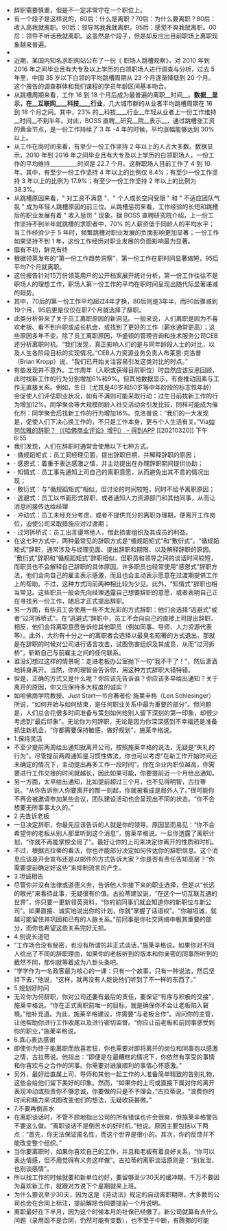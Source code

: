 - 辞职需要慎重，但是不一定非常守在一个职位上。
- 有一个段子是这样说的，60后：什么是离职？70后：为什么要离职？80后：收入高我就离职。90后：领导骂我我就离职。95后：感觉不爽我就离职。00后：领导不听话我就离职。这虽然是个段子，但是却反应出目前职场上离职现象越来普遍。
- 
- 近期，某国内知名求职网站公布了一份《 职场人跳槽观察》，对 2010 年到 2016 年之间毕业且有大专及以上学历的白领职场人进行调查与分析，过去 5 年里，中国 35 岁以下白领的平均跳槽周期从 23 个月逐渐降低到 20 个月。这个报告的调查群体和我们课程的学员年龄区间基本吻合。
- 从跳槽周期来看，工作 16 到 18 个月后成为最普遍的离职__时间__。__数据__显示，在__互联网____科技____行业__，几大城市群的从业者平均跳槽周期在 16 到 18 个月之间。其中，23% 的__科技____行业__年轻从业者上一份工作维持__时间__不到半年。对此，BOSS 直聘__研究__院__表示__，通过跳槽涨工资的黄金节点，是一份工作持续了 3 年 -4 年的时候，平均涨幅能够达到 30% 以上。
- 从工作在岗时间来看，有至少一份工作坚持 2 年以上的人占大多数。数据显示，2010 年到 2016 年之间毕业且有大专及以上学历的白领职场人，一份工作的平均维持__________时间是 22.7 个月。这群职场人目前工作了 4 到 10 年。其中，有至少一份工作坚持 4 年以上的比例仅 8.4%；有至少一份工作坚持 3 年以上的比例为 17.9%；有至少一份工作坚持 2 年以上的比例为 38.3%。
- 从跳槽原因来看，" 对工资不满意 "、" 个人成长空间受限 " 和 " 不适应团队气氛 " 成为年轻人跳槽原因的前三位。从跳槽惩罚来看，工作经验的长短和跳槽后的职业发展有着 " 收入惩罚 " 现象。据 BOSS 直聘研究院介绍，上一份工作坚持不到半年就跳槽的求职者中，70% 的人薪资低于同龄人的平均水平；当工作经验少于 5 年时，频繁跳槽对职业发展的负面影响更加显著；一份工作如果坚持不到 1 年，这份工作经历对职业发展的负面影响最为显著。
- 靡有不初，鲜克有终
- 根据领英发布的“第一份工作趋势洞察”，第一份工作在职时间显著缩短，95后平均7个月就离职。
- 这份报告针对15万份领英用户的公开档案展开统计分析，第一份工作往往不是职场人的理想工作，职场人第一份工作的平均在职时间呈现出随代际显著递减的趋势。
- 其中，70后的第一份工作平均超过4年才换，80后则是3年半，而90后骤减到19个月，95后更是仅仅在职7个月就选择了辞职。
- 此类分析带来了关于员工离职原因的新洞见。一般来说，人们离职是因为不喜欢老板、看不到升职或成长机会，或找到了更好的工作（薪水通常更高）；这些原因多年不变。除了员工离职原因，华盛顿的管理咨询和技术服务公司CEB还分析离职时机。“我们发现，真正影响人们的是与同年龄段人士的对比，以及人生各阶段目标的实现情况。”CEB人力资源业务负责人布莱恩·克洛普（Brian Kropp）说，“我们已开始关注容易引发这类对比的时点。”
- 有些发现并不意外。工作周年（入职或获得目前职位）时自然应该反思回顾，此时找新工作的行为分别增加6%和9%。但其他数据显示，有些推动因素与工作无直接关系。例如，生日（尤其是40岁和50岁等中年阶段的标志性年龄）会促使人们评估职业状况，如有不满则可能采取行动：过生日前找新工作的行为增加12%。同学聚会等大规模同龄人社交活动会引发比较，同样可能成为催化剂：同学聚会后找新工作的行为增加16%。克洛普说：“我们的一大发现是，促使人们下决心换工作的，不只是工作本身，更与个人生活有关。”Via[如何优雅的辞职？（《哈佛商业评论》增刊） - 得到APP](https://www.dedao.cn/reader?id=bODoM61kAj9Rql84gzG5nVNZopXKY3DBOq0JLrBmEDv2QPMOyx7a6e1dbPQj2Zdm) [[20210320]] 下午6:55
- 我们发现，人们在辞职时通常会使用以下七种方式。
- · 循规蹈矩式：员工同经理见面，提出辞职日期，并解释辞职的原因；
- · 感恩式：着重于表达感激之情，并主动提出在办理辞职期间提供协助；
- · 知情式：员工事先通知上司自己的离职意愿，从而避免出其不意的情况出现；
- · 敷衍式：与“循规蹈矩式”相似，但讨论的时间较短，同时不给予离职原因；
- · 逃避式：员工以书面形式辞职，或者通知人力资源部门和其他同事，从而让消息间接传达给经理
- · 冲动式：员工未经充分考虑，或者不提供充分的离职办理期，便离开工作岗位，迫使公司采取措施应对过渡期；
- · 过河拆桥式：员工出言谩骂他人，借此损害组织及其成员的利益。
- 在这七种方式中，两种最常见的辞职方式是“循规蹈矩式”和“敷衍式”。“循规蹈矩式”辞职，通常涉及与经理见面、提出辞职和期限、以及解释辞职的原因。 “敷衍式”辞职和“循规蹈矩式”辞职相似，但职员和领导之间的谈话时间较短，而职员也不会解释自己辞职的具体原因。许多职员也经常使用“感恩式”辞职方法，他们会向自己的雇主表示感激，而且也会主动表示愿意在过渡期提供工作上的帮助。不过，这种方式同前两种相比较为少见。此外，“知情式”辞职也相当常见。这些职员一般会先向经理透露自己想要辞职的意愿，或者表明自己正在寻找另一份工作，随后才正式提出辞职。
- 另一方面，有些员工会使用一些不太光彩的方式辞职：他们会选择“逃避式”或者“过河拆桥式”。在“逃避式”辞职中，员工不会向自己的直接上司提出辞职，相反，他们会将离职意愿告诉给其他职员（例如同事、导师、人力资源代表等）。此外，大约有十分之一的离职者会选择以最臭名昭著的方式退出，那就是在辞职的时候对公司进行语言攻击，试图伤害组织及其成员，从而“过河拆桥”，斩断自己与前雇主之间的任何联系。
- 谁没幻想过这样的情景呢：走进老板办公室抛下一句“我不干了！”，然后潇洒地转身离开。当然，你的理智会告诉你，用这种方式辞职大错特错。
- 但是，正确的方式又是什么呢？你应该先告诉谁？你应该多早给出通知？关于离开的原因，你又应保持多大程度的诚实？
- 如哈佛商学院教授、Just Start一书合著者伦·施莱辛格（Len Schlesinger）所说，“如何开始与如何结束，是任何职业关系中最为重要的部分”。但问题是，人们总会花很多时间准备与策划如何给别人留下深刻的第一印象，却很少考虑到“最后印象”。无论你为何辞职，无论是因为你深深感到不幸福还是准备抓住新机会，“你都需要保持敏感，做好规划”，施莱辛格说。
- 1.保持灵活
- 不至少提前两周给出通知就离开公司，按照施莱辛格的说法，无疑是“失礼的行为”。尽管提前两周通知是习惯性做法，你也可以考虑“在新工作开始时间还未确定的情况下，主动提出再多工作一段时间”。你在企业内职位越高，你需要进行工作交接的时间就越长，因此如果可能，你要提前近一个月给出通知。
- 另一方面，太早给出通知，比如提前超过三个月，也不见得明智，古拉蒂说。“从你告诉别人你要离开的那一刻起，你就被看成是局外人了。”很可能你不再会被邀请参加某些会议，团队建设活动也会呈现出不同的状态。“你不会想要无所事事太久的。”
- 2.先告诉老板
- 一旦决定辞职，你最先应该告诉的人就是你的领导。原因显而易见：“你不会希望你的老板从别人那里听到这个消息”，施莱辛格说。一旦你透露了离职计划，“你就不再能掌控全局了”。最好让你的上司来决定你离开的性质和时机。
- 不过，根据古拉蒂的看法，你也许能部分决定如何传达你的辞职信息。这个消息应该是开会宣布还是以邮件的方式告诉大家？你是否有责任告知高层？“你需要提前确定好这些”来抑制流言的产生。
- 3.坦诚相告
- 尽管你并没有法律或道德义务，告诉他人你接下来的职业选择，但是以“长远的眼光”来看待此事，无疑很有价值。古拉蒂建议说，“在这个一切互联互通的世界”，你只要一更新领英资料，“你的前同事们就会知道你的新职位与新公司”。如果直接、诚实地说出你的计划，你就“掌握了话语权”。“你越坦诚，就越可能留住并巩固和已有的人脉关系。”前同事是你社交网络中极其重要的部分，而你也希望这些关系完好无损。
- 4.别说长道短
- “工作场合没有秘密，也没有所谓的非正式谈话，”施莱辛格说。如果你对不同人给出了不同的辞职理由，如果你的老板听到的版本和你亲密的同事所听到的截然不同，那你就等着成为八卦头条吧。
- “学学作为一名政客最为核心的一课：只有一个故事，只有一种说法，然后坚持下去，”他说，“这样，就再没有人能说他们听到了不一样的东西了。”
- 5.规划好时间
- 无论你为何辞职，你对公司还要有最后的责任，要保证“有序与积极的交接”，施莱辛格说。“你在正式离职前唯一的目标，就是确保你不会让老板陷入窘境。”他补充道。为此，施莱辛格建议，你需要“与老板合作”。询问你的主管，让他帮助你进行工作收尾以及进行密切监督。“你应让前老板和前同事感受到你的职业，”施莱辛格说。
- 6.真心表达感谢
- 即使你为终于能离职而欣喜若狂，你也需要对即将离开的岗位和同事抱以感激之情，古拉蒂说。他指出：“即便是在最糟糕的情况下，你依然有享受的事情和你喜欢与之合作的同事。你需要对进展顺利的事情心怀感激。”
- 另外，最好给直属上司、导师和其他一起工作的人准备简单精致的告别礼物，这些会给他们留下美好的印象。然而，“如果你的上司或直接下属对你的离开表现冲动或指责你不够忠诚，你要做的只是不予理会，”古拉蒂说，“浪费你的时间和精力来试图改变他们的想法，无疑收获甚微。”
- 7.不要再倒苦水
- 在离职谈话时，不管不顾地指出公司的所有错误也许会很爽，但施莱辛格警告不要这么做。“离职谈话不是倒苦水的好时机，”他说。原因主要包括以下两点：“首先，你无法保证匿名性，而这个世界是很小的。其次，你的反馈并不能改变整个组织。”
- 当你要离职时，如果你喜欢自己的工作，并且和老板有着良好关系，“你可以表达情感，但不用觉得有义务这样做”。古拉蒂的离职谈话原则是：“别发泄，也别谈感情”。
- 所以找工作的时候就要和新单位约好，要留够至少30天的缓冲期，千万不要因为喜欢新工作，就跟对方说下个星期就来上班。
- 为什么要说至少30天，因为这是《劳动法》规定的自动离职期限，大多数的公司也会在合同上标注，提前解除合同要提前一个月说明。
- 离职最好在下半月，因为这个时候本月的社保已经缴了。新公司就算有点什么问题（录用函不是合同，仍然可能有变数），也不至于中断，有腾挪的可能
